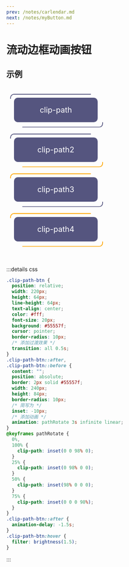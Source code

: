 ```yaml
---
prev: /notes/carlendar.md
next: /notes/myButton.md
---
```

# 流动边框动画按钮 

## 示例

<div class='flex'>
  <div class='mt-10 mb-30 mr-30 clip-path-btn'>clip-path</div>
  <div class='mt-10 mb-30 mr-30 clip-path-btn second'>clip-path2</div>
  <div class='mt-10 mb-30 mr-30 clip-path-btn third'>clip-path3</div>
  <div class='mt-10 mb-30 mr-30 clip-path-btn fourth'>clip-path4</div>
</div>

:::details css
```css
.clip-path-btn {
  position: relative;
  width: 220px;
  height: 64px;
  line-height: 64px;
  text-align: center;
  color: #fff;
  font-size: 20px;
  background: #55557f;
  cursor: pointer;
  border-radius: 10px;
  /* 添加过渡效果 */
  transition: all 0.5s;
}
.clip-path-btn::after,
.clip-path-btn::before {
  content: "";
  position: absolute;
  border: 2px solid #55557f;
  width: 240px;
  height: 84px;
  border-radius: 10px;
  /* 简写为 */
  inset: -10px; 
  /* 添加动画 */
  animation: pathRotate 3s infinite linear;
}
@keyframes pathRotate {
  0%,
  100% {
    clip-path: inset(0 0 98% 0);
  }
  25% {
    clip-path: inset(0 98% 0 0);
  }
  50% {
    clip-path: inset(98% 0 0 0);
  }
  75% {
    clip-path: inset(0 0 0 98%);
  }
}
.clip-path-btn::after {
  animation-delay: -1.5s;
}
.clip-path-btn:hover {
  filter: brightness(1.5);
}
```
:::

<style scoped>
.flex {
  display: flex;
  padding: 20px; 
  flex-wrap: wrap; 
}
.mb-30 {
  margin-bottom: 30px;
}
.mt-10 {
  margin-top: 10px;
}
.mr-30 {
  margin-right: 30px;
}
.clip-path-btn {
  position: relative;
  width: 220px;
  height: 64px;
  line-height: 64px;
  text-align: center;
  color: #fff;
  font-size: 20px;
  background: #55557f;
  cursor: pointer;
  border-radius: 10px;
  /* 添加过渡效果 */
  transition: all 0.5s;
}
.clip-path-btn::after,
.clip-path-btn::before {
  content: "";
  position: absolute;
  border: 2px solid #55557f;
  width: 240px;
  height: 84px;
  border-radius: 10px;
  /* 简写为 */
  inset: -10px; 
  /* 添加动画 */
  animation: pathRotate 3s infinite linear;
}
@keyframes pathRotate {
  0%,
  100% {
    clip-path: inset(0 0 98% 0);
  }
  25% {
    clip-path: inset(0 98% 0 0);
  }
  50% {
    clip-path: inset(98% 0 0 0);
  }
  75% {
    clip-path: inset(0 0 0 98%);
  }
}
.clip-path-btn::after {
  animation-delay: -1.5s;
}
.clip-path-btn:hover {
  filter: brightness(1.5);
}
.second::after, 
.third::before {
  border-color: orange;
}
.fourth::before,
.fourth::after {
  border-color: orange;
}
</style>

